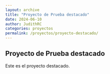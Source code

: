 ```yaml
---
layout: archive
title: "Proyecto de Prueba destacado"
date: 2024-06-10
author: JudithRC
categories: proyectos
permalink: /proyectos/proyecto-destacado/
---
```


<div class="detalle-proyecto">
  <h2>Proyecto de Prueba destacado</h2>
  <p>Este es el proyecto destacado.</p>
</div>
